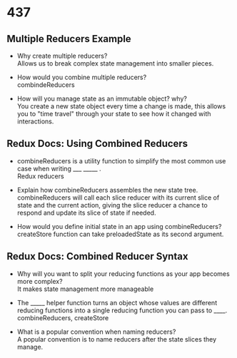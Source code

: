 # 437

## Multiple Reducers Example

- Why create multiple reducers?  
Allows us to break complex state management into smaller pieces.

- How would you combine multiple reducers?  
combindeReducers

- How will you manage state as an immutable object? why?  
You create a new state object every time a change is made, this allows you to "time travel" through your state to see how it changed with interactions.

## Redux Docs: Using Combined Reducers

- combineReducers is a utility function to simplify the most common use case when writing ___ _____ .  
Redux reducers

- Explain how combineReducers assembles the new state tree.  
combineReducers will call each slice reducer with its current slice of state and the current action, giving the slice reducer a chance to respond and update its slice of state if needed.

- How would you define initial state in an app using combineReducers?  
createStore function can take preloadedState as its second argument.

## Redux Docs: Combined Reducer Syntax

- Why will you want to split your reducing functions as your app becomes more complex?  
It makes state management more manageable

- The _____ helper function turns an object whose values are different reducing functions into a single reducing function you can pass to ____.  
combineReducers, createStore

- What is a popular convention when naming reducers?  
A popular convention is to name reducers after the state slices they manage.
